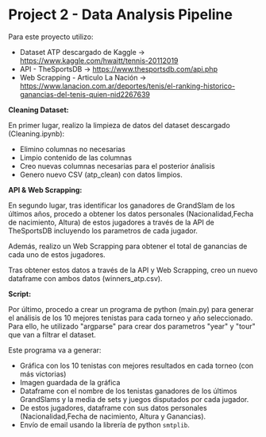 # Project 2 - Data Analysis Pipeline

Para este proyecto utilizo:
- Dataset ATP descargado de Kaggle -> https://www.kaggle.com/hwaitt/tennis-20112019
- API - TheSportsDB -> https://www.thesportsdb.com/api.php
- Web Scrapping - Articulo La Nación -> https://www.lanacion.com.ar/deportes/tenis/el-ranking-historico-ganancias-del-tenis-quien-nid2267639

**Cleaning Dataset:**

En primer lugar, realizo la limpieza de datos del dataset descargado (Cleaning.ipynb):
- Elimino columnas no necesarias
- Limpio contenido de las columnas
- Creo nuevas columnas necesarias para el posterior ánalisis
- Genero nuevo CSV (atp_clean) con datos limpios.

**API & Web Scrapping:**

En segundo lugar, tras identificar los ganadores de GrandSlam de los últimos años, procedo a obtener los datos personales (Nacionalidad,Fecha de nacimiento, Altura) de estos jugadores a través de la API de TheSportsDB incluyendo los parametros de cada jugador. 

Además, realizo un Web Scrapping para obtener el total de ganancias de cada uno de estos jugadores.

Tras obtener estos datos a través de la API y Web Scrapping, creo un nuevo dataframe con ambos datos (winners_atp.csv).

**Script:**

Por último, procedo a crear un programa de python (main.py) para generar el análisis de  los 10 mejores tenistas para cada torneo y año seleccionado. Para ello, he utilizado "argparse" para crear dos parametros "year" y "tour" que van a filtrar el dataset.

Este programa va a generar:
- Gráfica con los 10 tenistas con mejores resultados en cada torneo (con más victorias)
- Imagen guardada de la gráfica
- Dataframe con el nombre de los tenistas ganadores de los últimos GrandSlams y la media de sets y juegos disputados por cada jugador.
- De estos jugadores, dataframe con sus datos personales (Nacionalidad,Fecha de nacimiento, Altura y Ganancias).
- Envío de email usando la librería de  python `smtplib`. 







